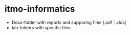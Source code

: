 # itmo-informatics

- Docs-folder with reports and supporing files (.pdf | .doc)
- lab-folders with specific files
